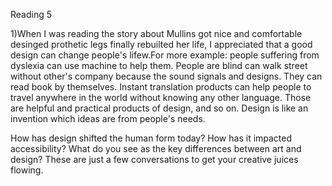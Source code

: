 Reading 5

1)When I was reading the story about Mullins got nice and comfortable desinged prothetic legs finally rebuilted her life, I appreciated that a good design can change people's lifew.For more example: people suffering from dyslexia can use machine to help them. People are blind can walk street without other's company because the sound signals and designs. They can read book by themselves. Instant translation products can help people to travel anywhere in the world without knowing any other language. Those are helpful and practical products of design, and so on. Design is like an invention which ideas are from people's needs. 




How has design shifted the human form today? How has it impacted accessibility? What do you see as the key differences between art and design? These are just a few conversations to get your creative juices flowing.
